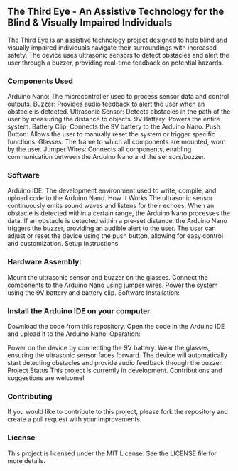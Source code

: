 ## The Third Eye - An Assistive Technology for the Blind & Visually Impaired Individuals
The Third Eye is an assistive technology project designed to help blind and visually impaired individuals navigate their surroundings with increased safety. The device uses ultrasonic sensors to detect obstacles and alert the user through a buzzer, providing real-time feedback on potential hazards.

### Components Used
Arduino Nano: The microcontroller used to process sensor data and control outputs.
Buzzer: Provides audio feedback to alert the user when an obstacle is detected.
Ultrasonic Sensor: Detects obstacles in the path of the user by measuring the distance to objects.
9V Battery: Powers the entire system.
Battery Clip: Connects the 9V battery to the Arduino Nano.
Push Button: Allows the user to manually reset the system or trigger specific functions.
Glasses: The frame to which all components are mounted, worn by the user.
Jumper Wires: Connects all components, enabling communication between the Arduino Nano and the sensors/buzzer.
### Software
Arduino IDE: The development environment used to write, compile, and upload code to the Arduino Nano.
How It Works
The ultrasonic sensor continuously emits sound waves and listens for their echoes. When an obstacle is detected within a certain range, the Arduino Nano processes the data.
If an obstacle is detected within a pre-set distance, the Arduino Nano triggers the buzzer, providing an audible alert to the user.
The user can adjust or reset the device using the push button, allowing for easy control and customization.
Setup Instructions
### Hardware Assembly:

Mount the ultrasonic sensor and buzzer on the glasses.
Connect the components to the Arduino Nano using jumper wires.
Power the system using the 9V battery and battery clip.
Software Installation:

### Install the Arduino IDE on your computer.
Download the code from this repository.
Open the code in the Arduino IDE and upload it to the Arduino Nano.
Operation:

Power on the device by connecting the 9V battery.
Wear the glasses, ensuring the ultrasonic sensor faces forward.
The device will automatically start detecting obstacles and provide audio feedback through the buzzer.
Project Status
This project is currently in development. Contributions and suggestions are welcome!

### Contributing
If you would like to contribute to this project, please fork the repository and create a pull request with your improvements.

### License
This project is licensed under the MIT License. See the LICENSE file for more details.

